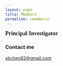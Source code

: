 ```yaml
---
layout: page
title: Members
permalink: /members/
---
```


**<font size=4 face='Times New Roman'>Principal Investigator</font>**
  



### Contact me

[xbchen82@gmail.com](mailto:xbchen82@gmail.com)